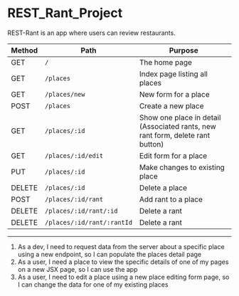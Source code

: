 # REST_Rant_Project

REST-Rant is an app where users can review restaurants.

| Method | Path | Purpose |
| ------ | ------------------------------------- | ----------------------------- |
| GET | `/` | The home page |
| GET | `/places` | Index page listing all places |
| GET | `/places/new` | New form for a place |
| POST | `/places` | Create a new place |
| GET | `/places/:id` | Show one place in detail (Associated rants, new rant form, delete rant button) |
| GET | `/places/:id/edit` | Edit form for a place |
| PUT | `/places/:id` | Make changes to existing place |
| DELETE | `/places/:id` | Delete a place |
| POST | `/places/:id/rant` | Add rant to a place |
| DELETE | `/places/:id/rant/:id` | Delete a rant |
| DELETE | `/places/:id/rant/:rantId` | Delete a rant |

---

1. As a dev, I need to request data from the server about a specific place using a new endpoint, so I can populate the places detail page
2. As a user, I need a place to view the specific details of one of my pages on a new JSX page, so I can use the app
3. As a user, I need to edit a place using a new place editing form page, so I can change the data for one of my existing places